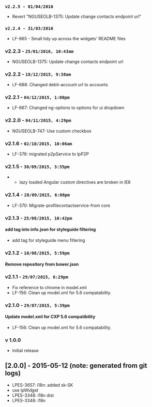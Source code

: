### `v2.2.5 - 01/04/2016`
* Revert "NGUSEOLB-1375: Update change contacts endpoint url"

### `v2.2.4 - 31/03/2016`
* LF-865 - Small tidy up across the widgets' README files

### v2.2.3 - `25/01/2016, 10:43am`
* NGUSEOLB-1375: Update change contacts endpoint url

### v2.2.2 - `18/12/2015, 9:38am`
* LF-688: Changed debit-account url to accounts  

### v2.2.1 - `04/12/2015, 1:00pm`
* LF-667: Changed ng-options to options for ui dropdown

### v2.2.0 - `04/11/2015, 4:29pm`
* NGUSEOLB-747: Use custom checkbox

### v2.1.6 - `02/10/2015, 10:06am`
* LF-376: migrated p2pService to lpP2P

### v2.1.5 - `30/09/2015, 3:35pm`
* - lazy loaded Angular custom directives are broken in IE8

### v2.1.4 - `28/09/2015, 6:08pm`
* LF-370: Migrate-profilecontactservice-from core

### v2.1.3 - `25/08/2015, 10:42pm`
#### add tag into info.json for styleguide filtering
* add tag for styleguide menu filtering


### v2.1.2 - `10/08/2015, 5:59pm`
#### Remove repository from bower.json


### v2.1.1 - `29/07/2015, 6:29pm`
* Fix reference to chrome in model.xml
* LF-156: Clean up model.xml for 5.6 compatability.


### v2.1.0 - `29/07/2015, 5:39pm`
#### Update model.xml for CXP 5.6 compatibility
* LF-156: Clean up model.xml for 5.6 compatability.


### v 1.0.0
* Initial release
## [2.0.0] - 2015-05-12 (note: generated from git logs)

 - LPES-3657: i18n: added sk-SK
 - use lpWidget
 - LPES-3348: i18n dist
 - LPES-3348: i18n
